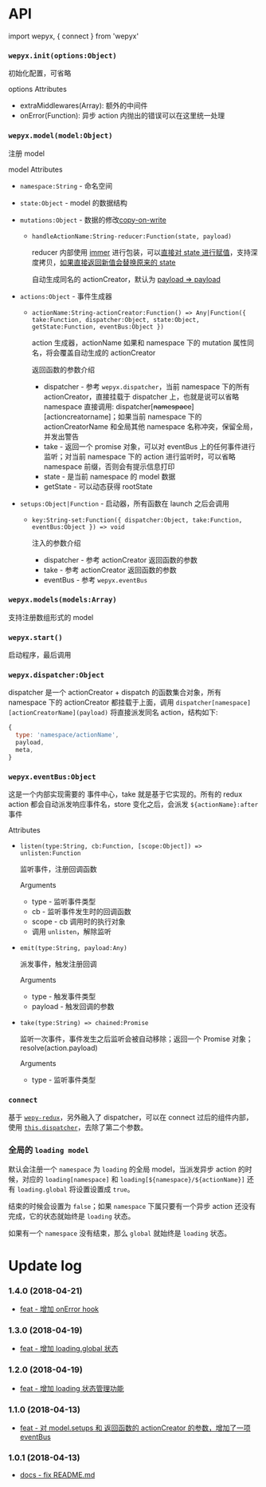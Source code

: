 # API

import wepyx, { connect } from 'wepyx'

### `wepyx.init(options:Object)`

初始化配置，可省略

options Attributes

* extraMiddlewares(Array): 额外的中间件
* onError(Function): 异步 action 内抛出的错误可以在这里统一处理

### `wepyx.model(model:Object)`

注册 model

model Attributes

* `namespace:String` - 命名空间
* `state:Object` - model 的数据结构
* `mutations:Object` - 数据的修改[copy-on-write](https://en.wikipedia.org/wiki/Copy-on-write)

  * `handleActionName:String-reducer:Function(state, payload)`

    reducer 内部使用 [immer](https://github.com/mweststrate/immer) 进行包装，可以[直接对 state 进行赋值](https://github.com/tolerance-go/wepyx/blob/fa32121d88142b80d003ca2875b53dabb8d26622/__test__/index.test.js#L19)，支持深度拷贝，[如果直接返回新值会替换原来的 state](https://github.com/tolerance-go/wepyx/blob/fa32121d88142b80d003ca2875b53dabb8d26622/__test__/index.test.js#L220)

    自动生成同名的 actionCreator，默认为 [payload => payload](https://github.com/tolerance-go/wepyx/blob/fa32121d88142b80d003ca2875b53dabb8d26622/src/index.js#L72)

* `actions:Object` - 事件生成器

  * `actionName:String-actionCreator:Function() => Any|Function({ take:Function, dispatcher:Object, state:Object, getState:Function, eventBus:Object })`

    action 生成器，actionName 如果和 namespace 下的 mutation 属性同名，将会覆盖自动生成的 actionCreator

    返回函数的参数介绍

    * dispatcher - 参考 `wepyx.dispatcher`，当前 namespace 下的所有 actionCreator，直接挂载于 dispatcher 上，也就是说可以省略 namespace 直接调用: dispatcher[~~namespace~~][actioncreatorname]；如果当前 namespace 下的 actionCreatorName 和全局其他 namespace 名称冲突，保留全局，并发出警告
    * take - 返回一个 promise 对象，可以对 eventBus 上的任何事件进行监听；对当前 namespace 下的 action 进行监听时，可以省略 namespace 前缀，否则会有提示信息打印
    * state - 是当前 namespace 的 model 数据
    * getState - 可以动态获得 rootState

* `setups:Object|Function` - 启动器，所有函数在 launch 之后会调用

  * `key:String-set:Function({ dispatcher:Object, take:Function, eventBus:Object }) => void`

    注入的参数介绍

    * dispatcher - 参考 actionCreator 返回函数的参数
    * take - 参考 actionCreator 返回函数的参数
    * eventBus - 参考 `wepyx.eventBus`

### `wepyx.models(models:Array)`

支持注册数组形式的 model

### `wepyx.start()`

启动程序，最后调用

### `wepyx.dispatcher:Object`

dispatcher 是一个 actionCreator + dispatch 的函数集合对象，所有 namespace 下的 actionCreator 都挂载于上面，调用 `dispatcher[namespace][actionCreatorName](payload)` 将直接派发同名 action，结构如下:

```js
{
  type: 'namespace/actionName',
  payload,
  meta,
}
```

### `wepyx.eventBus:Object`

这是一个内部实现需要的 事件中心，take 就是基于它实现的。所有的 redux action 都会自动派发响应事件名，store 变化之后，会派发 `${actionName}:after` 事件

Attributes

* `listen(type:String, cb:Function, [scope:Object]) => unlisten:Function`

  监听事件，注册回调函数

  Arguments

  * type - 监听事件类型
  * cb - 监听事件发生时的回调函数
  * scope - cb 调用时的执行对象
  * 调用 `unlisten`，解除监听

* `emit(type:String, payload:Any)`

  派发事件，触发注册回调

  Arguments

  * type - 触发事件类型
  * payload - 触发回调的参数

* `take(type:String) => chained:Promise`

  监听一次事件，事件发生之后监听会被自动移除；返回一个 Promise 对象；resolve(action.payload)

  Arguments

  * type - 监听事件类型

### `connect`

基于 [`wepy-redux`](https://github.com/Tencent/wepy/tree/2.0.x/packages/wepy-redux#wepy-%E5%92%8C-redux-%E7%BB%93%E5%90%88%E7%9A%84%E8%BF%9E%E6%8E%A5%E5%99%A8)，另外融入了 dispatcher，可以在 connect 过后的组件内部，使用 [`this.dispatcher`](https://github.com/tolerance-go/wepyx/blob/fa32121d88142b80d003ca2875b53dabb8d26622/examples/src/components/counter.wpy#L80)，去除了第二个参数。

### 全局的 `loading model`

默认会注册一个 `namespace` 为 `loading` 的全局 model，当派发异步 action 的时候，对应的 `loading[namespace]` 和 `loading[${namespace}/${actionName}]` 还有 `loading.global` 将设置设置成 `true`。

结束的时候会设置为 `false`；如果 `namespace` 下属只要有一个异步 action 还没有完成，它的状态就始终是 `loading` 状态。

如果有一个 `namespace` 没有结束，那么 `global` 就始终是 `loading` 状态。

# Update log

### 1.4.0 (2018-04-21)

* [feat - 增加 onError hook](https://github.com/tolerance-go/wepyx/blob/772cf0a745b00683ada16f210dfa1e470aa9847b/__test__/effect.test.js#L23)

### 1.3.0 (2018-04-19)

* [feat - 增加 loading.global 状态](https://github.com/tolerance-go/wepyx/commit/ddb9778e703b03cbabad0b978bab1cf16d6eb953)

### 1.2.0 (2018-04-19)

* [feat - 增加 loading 状态管理功能](https://github.com/tolerance-go/wepyx/blob/d0ed705b479a08ba1c187d73d4c8ad520f01bbf6/__test__/index.test.js#L240)

### 1.1.0 (2018-04-13)

* [feat - 对 model.setups 和 返回函数的 actionCreator 的参数，增加了一项 eventBus](https://github.com/tolerance-go/wepyx/commit/0bad303f883ec5e2507ea36d914b6cdea035d7bf)

### 1.0.1 (2018-04-13)

* [docs - fix README.md](https://github.com/tolerance-go/wepyx/commit/fa32121d88142b80d003ca2875b53dabb8d26622)
